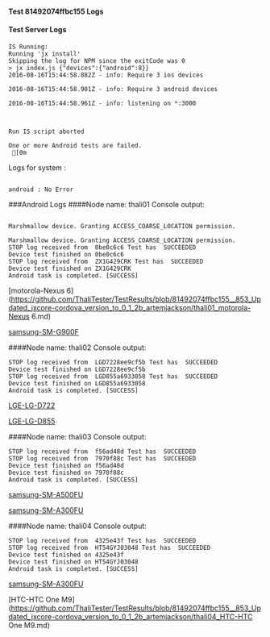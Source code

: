 #### Test 81492074ffbc155 Logs

#### Test Server Logs
```
IS Running:
Running 'jx install'
Skipping the log for NPM since the exitCode was 0
> jx index.js {"devices":{"android":8}}
2016-08-16T15:44:58.882Z - info: Require 3 ios devices

2016-08-16T15:44:58.901Z - info: Require 3 android devices

2016-08-16T15:44:58.961Z - info: listening on *:3000


 
Run IS script aborted
 
One or more Android tests are failed.
 [0m

```


Logs for system : 
```

android : No Error
```


###Android Logs
####Node name: thali01
Console output:
```

Marshmallow device. Granting ACCESS_COARSE_LOCATION permission.

Marshmallow device. Granting ACCESS_COARSE_LOCATION permission.
STOP log received from  0be0c6c6 Test has  SUCCEEDED
Device test finished on 0be0c6c6 
STOP log received from  ZX1G429CRK Test has  SUCCEEDED
Device test finished on ZX1G429CRK 
Android task is completed. [SUCCESS]
```
[motorola-Nexus 6](https://github.com/ThaliTester/TestResults/blob/81492074ffbc155__853_Updated_jxcore-cordova_version_to_0_1_2b_artemjackson/thali01_motorola-Nexus 6.md)

[samsung-SM-G900F](https://github.com/ThaliTester/TestResults/blob/81492074ffbc155__853_Updated_jxcore-cordova_version_to_0_1_2b_artemjackson/thali01_samsung-SM-G900F.md)

####Node name: thali02
Console output:
```
STOP log received from  LGD7228ee9cf5b Test has  SUCCEEDED
Device test finished on LGD7228ee9cf5b 
STOP log received from  LGD855a6933058 Test has  SUCCEEDED
Device test finished on LGD855a6933058 
Android task is completed. [SUCCESS]
```
[LGE-LG-D722](https://github.com/ThaliTester/TestResults/blob/81492074ffbc155__853_Updated_jxcore-cordova_version_to_0_1_2b_artemjackson/thali02_LGE-LG-D722.md)

[LGE-LG-D855](https://github.com/ThaliTester/TestResults/blob/81492074ffbc155__853_Updated_jxcore-cordova_version_to_0_1_2b_artemjackson/thali02_LGE-LG-D855.md)

####Node name: thali03
Console output:
```
STOP log received from  f56ad48d Test has  SUCCEEDED
STOP log received from  7970f88c Test has  SUCCEEDED
Device test finished on f56ad48d 
Device test finished on 7970f88c 
Android task is completed. [SUCCESS]
```
[samsung-SM-A500FU](https://github.com/ThaliTester/TestResults/blob/81492074ffbc155__853_Updated_jxcore-cordova_version_to_0_1_2b_artemjackson/thali03_samsung-SM-A500FU.md)

[samsung-SM-A300FU](https://github.com/ThaliTester/TestResults/blob/81492074ffbc155__853_Updated_jxcore-cordova_version_to_0_1_2b_artemjackson/thali03_samsung-SM-A300FU.md)

####Node name: thali04
Console output:
```
STOP log received from  4325e43f Test has  SUCCEEDED
STOP log received from  HT54GYJ03048 Test has  SUCCEEDED
Device test finished on 4325e43f 
Device test finished on HT54GYJ03048 
Android task is completed. [SUCCESS]
```
[samsung-SM-A300FU](https://github.com/ThaliTester/TestResults/blob/81492074ffbc155__853_Updated_jxcore-cordova_version_to_0_1_2b_artemjackson/thali04_samsung-SM-A300FU.md)

[HTC-HTC One M9](https://github.com/ThaliTester/TestResults/blob/81492074ffbc155__853_Updated_jxcore-cordova_version_to_0_1_2b_artemjackson/thali04_HTC-HTC One M9.md)


